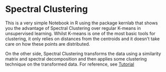# Spectral Clustering
 
This is a very simple Notebook in R using the package kernlab that shows you the advantage of Spectral Clustering over regular K-means in unsupervised learning. Whilst K-means is one of the most basic tools for clustering, it only relies on distances from the centroids and it doesn't take care on how these points are distributed.

On the other side, Spectral Clustering transforms the data using a similarity matrix and spectral decomposition and then applies some clustering technique on the transformed data. For reference, see 
[Tutorial](https://people.csail.mit.edu/dsontag/courses/ml14/notes/Luxburg07_tutorial_spectral_clustering.pdf)
